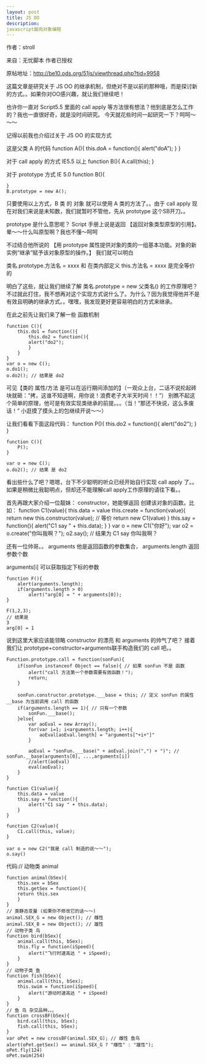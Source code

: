```yaml
---
layout: post
title: JS OO
description: 
javascript面向对象编程
---
```



作者：stroll

来自：无忧脚本 作者已授权

原帖地址：http://be10.ods.org/51js/viewthread.php?tid=9958


这篇文章是研究关于 JS OO 的继承机制，但绝对不是以前的那种哦，而是探讨新的方式。。如果你对OO感兴趣，就让我们继续吧！

也许你一直对 Script5.5 里面的 call apply 等方法很有想法？他到底是怎么工作的？我也一直很好奇，就是没时间研究。
今天就花些时间一起研究一下？呵呵～～～

记得以前我也介绍过关于 JS OO 的实现方式

这是父类 A 的代码
	function A(){
		this.doA = function(){
			alert("doA");
		}
	}

对于 call apply 的方式 IE5.5 以上
	function B(){
		A.call(this);
	}

对于 prototype 方式 IE 5.0
	function B(){

	}
	B.prototype = new A();

只要使用以上方式，B 类 的 对象 就可以使用 A 类的方法了。。由于 call apply 现在对我们来说是未知数，我们就暂时不管他，先从 prototype 这个SB开刀。。

prototype 是什么意思呢？ Script 手册上说是返回 【返回对象类型原型的引用】。晕～～什么叫原型啊？我也不懂～呵呵

不过结合他所说的 【用 prototype 属性提供对象的类的一组基本功能。对象的新实例“继承”赋予该对象原型的操作。】
我们就可以明白

类名.prototype.方法名 = xxxx 和 在类内部定义 this.方法名 = xxxx 是完全等价的

明白了这些，就让我们继续了解 类名.prototype = new 父类名() 的工作原理吧？ 不过就此打住，我不想再对这个实现方式说什么了。为什么？因为我觉得他并不是有效且明确的继承方式。。嘿嘿，我发现更好更容易明白的方式来继承。

在此之前先让我们来了解一些 函数机制

	function C(){
		this.do1 = function(){
			this.do2 = function(){
			alert("do2");
			}
		}
	}
	var o = new C();
	o.do1();
	o.do2(); // 结果是 do2

可见【类的 属性/方法 是可以在运行期间添加的】（一观众上台，二话不说抡起砖块就砸：“拷，这谁不知道啊，用你说！浪费老子大半天时间！！”）
别瞧不起这个简单的原理，他可是有效实现类继承的前提。。。（当！“那还不快说，这么多废话！” 小逛摸了摸头上的包继续开说～～）

让我们看看下面这段代码：
	function P(){
		this.do2 = function(){
		alert("do2");
		}
	}

	function C(){
		P();
	}

	var o = new C();
	o.do2(); // 结果 是 do2

看出些什么了吧？嗯嗯，台下不少聪明的听众已经开始自行实现 call apply 了。。
如果是稍微比我聪明点，但却还不能理解call apply工作原理的请往下看。。

首先再跟大家介绍一位靓妹： constructor，她能够返回 创建该对象的函数。比如：
	function C1(value){
		this.data = value
		this.create = function(value){
			return new this.constructor(value); // 等价 return new C1(value)
		}
		this.say = function(){
			alert("C1 say " + this.data);
		}
	}
	var o = new C1("你好");
	var o2 = o.create("你叫我啊？");
	o2.say(); // 结果为 C1 say 你叫我啊？

还有一位帅哥。。 arguments 他是返回函数的参数集合，
arguments.length 返回参数个数

arguments[i] 可以获取指定下标的参数

	function F(){
		alert(arguments.length);
		if(arguments.length > 0)
			alert("arg[0] = " + arguments[0]);
	}

	F(1,2,3);
	// 结果是 
	3
	arg[0] = 1


说到这里大家应该能领略 constructor 的漂亮 和 arguments 的帅气了吧？ 接着我们让 prototype+constructor+arguments联手构造我们的 call 吧。。

	Function.prototype.call = function(sonFun){
		if(sonFun instanceof Object == false){ // 如果 sonFun 不是 函数
			alert("call 方法第一个参数需要有效函数！");
			return;
		}
		
		sonFun.constructor.prototype.___base = this; // 定义 sonFun 的属性 __base 为当前调用 call 的函数
		if(arguments.length == 1){ // 只有一个参数
			sonFun.___base();
		}else{
			var aoEval = new Array();
			for(var i=1; i<arguments.length; i++){
				aoEval[aoEval.length] = "arguments["+i+"]"
			}

			aoEval = "sonFun.___base(" + aoEval.join(",") + ")"; // sonFun.__base(arguments[0], ...,arguments[i])
			//alert(aoEval)
			eval(aoEval);
		}
	}

	function C1(value){
		this.data = value
		this.say = function(){
			alert("C1 say " + this.data);
		}
	}

	function C2(value){
		C1.call(this, value);
	}

	var o = new C2("我是 call 制造的说～～");
	o.say()
 
 
代码:// 动物类 animal

	function animal(bSex){
		this.sex = bSex
		this.getSex = function(){
		return this.sex
		}
	}
	// 类静态变量 (如果你不修改它的话～～)
	animal.SEX_G = new Object(); // 雌性
	animal.SEX_B = new Object(); // 雄性
	// 动物子类 鸟
	function bird(bSex){
		animal.call(this, bSex);
		this.fly = function(iSpeed){
			alert("飞行时速高达 " + iSpeed);
		}
	}
	// 动物子类 鱼
	function fish(bSex){
		animal.call(this, bSex);
		this.swim = function(iSpeed){
			alert("游动时速高达 " + iSpeed)
		}
	}
	// 鱼 鸟 杂交品种。。。
	function crossBF(bSex){
		bird.call(this, bSex);
		fish.call(this, bSex);
	}
	var oPet = new crossBF(animal.SEX_G); // 雌性 鱼鸟
	alert(oPet.getSex() == animal.SEX_G ? "雌性" : "雄性");
	oPet.fly(124)
	oPet.swim(254)

